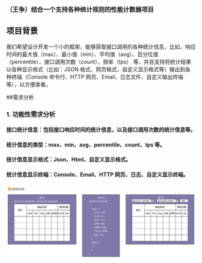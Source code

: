 ### （王争）结合一个支持各种统计规则的性能计数器项目
## 项目背景
我们希望设计开发一个小的框架，能够获取接口调用的各种统计信息，比如，响应时间的最大值（max）、最小值（min）、平均值（avg）、百分位值（percentile）、接口调用次数（count）、频率（tps） 等，并且支持将统计结果以各种显示格式（比如：JSON 格式、网页格式、自定义显示格式等）输出到各种终端（Console 命令行、HTTP 网页、Email、日志文件、自定义输出终端等），以方便查看。

##需求分析
### 1. 功能性需求分析
#### 接口统计信息：包括接口响应时间的统计信息，以及接口调用次数的统计信息等。
#### 统计信息的类型：max、min、avg、percentile、count、tps 等。
#### 统计信息显示格式：Json、Html、自定义显示格式。
#### 统计信息显示终端：Console、Email、HTTP 网页、日志、自定义显示终端。
![img.png](img.png)

